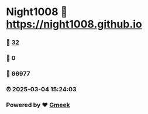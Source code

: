 # Night1008 :link: https://night1008.github.io 
### :page_facing_up: [32](https://night1008.github.io/tag.html) 
### :speech_balloon: 0 
### :hibiscus: 66977 
### :alarm_clock: 2025-03-04 15:24:03 
### Powered by :heart: [Gmeek](https://github.com/Meekdai/Gmeek)
